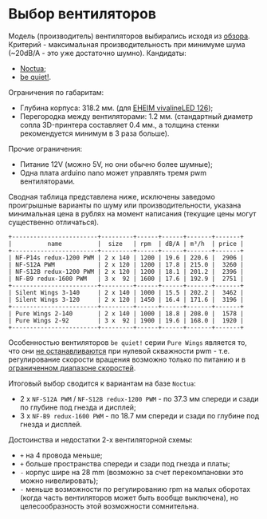 # Выбор вентиляторов

Модель (производитель) вентиляторов выбирались исходя из [обзора](https://www.overclockers.ua/cooler/arctic-bequiet-enermax-noctua-thermalright-xigmatek-zalman-120mm/all/). Критерий - максимальная производительность при минимуме шума (~20dB/A - это уже достаточно шумно). Кандидаты:

* [Noctua](https://noctua.at/en/products/fan);
* [be quiet!](https://www.bequiet.com/en/casefans).

Ограничения по габаритам:

* Глубина корпуса: 318.2 мм. (для [EHEIM vivalineLED 126](https://eheim.com/en_GB/aquatics/aquariums/aquariums-fresh-water/vivalineled/vivalineled-126));
* Перегородка между вентиляторами: 1.2 мм. (стандартный диаметр сопла 3D-принтера составляет 0.4 мм., а толщина стенки рекомендуется минимум в 3 раза больше).

Прочие ограничения:

* Питание 12V (можно 5V, но они обычно более шумные);
* Одна плата arduino nano может управлять тремя pwm вентиляторами.

Сводная таблица представлена ниже, исключены заведомо проигрышные варианты по шуму или производительности, указана минимальная цена в рублях на момент написания (текущие цены могут существенно отличаться).

```
+------------------------+---------+------+------+-------+-------+
|          name          |  size   | rpm  | dB/A | m³/h  | price |
+------------------------+---------+------+------+-------+-------+
| NF-P14s redux-1200 PWM | 2 x 140 | 1200 | 19.6 | 220.6 |  2906 |
| NF-S12A PWM            | 2 x 120 | 1200 | 17.8 | 215.0 |  3260 |
| NF-S12B redux-1200 PWM | 2 x 120 | 1200 | 18.1 | 201.2 |  2396 |
| NF-B9 redux-1600 PWM   | 3 x  92 | 1600 | 17.6 | 192.9 |  2751 |
+------------------------+---------+------+------+-------+-------+
| Silent Wings 3-140     | 2 x 140 | 1000 | 15.5 | 202.2 |  3462 |
| Silent Wings 3-120     | 2 x 120 | 1450 | 16.4 | 171.6 |  3196 |
+------------------------+---------+------+------+-------+-------+
| Pure Wings 2-140       | 2 x 140 | 1000 | 18.8 | 208.0 |  1578 |
| Pure Wings 2-92        | 3 x  92 | 1900 | 19.6 | 168.0 |  1920 |
+------------------------+---------+------+------+-------+-------+
```

Особенностью вентиляторов `be quiet!` серии `Pure Wings` является то, что они [не останавливаются](https://www.bequiet.com/ru/casefans/618) при нулевой скважности pwm - т.е. регулирование скорости вращения возможно только по питанию и в [ограниченном диапазоне скоростей](https://www.bequiet.com/ru/casefans/505).

Итоговый выбор сводится к вариантам на базе `Noctua`:

* 2 x `NF-S12A PWM` / `NF-S12B redux-1200 PWM` - по 37.3 мм спереди и сзади по глубине под гнезда и дисплей;
* 3 x `NF-B9 redux-1600 PWM` - по 18.7 мм спереди и сзади по глубине под гнезда и дисплей.

Достоинства и недостатки 2-х вентиляторной схемы:

* `+` на 4 провода меньше;
* `+` больше пространства спереди и сзади под гнезда и платы;
* `-` корпус шире на 28 mm (возможно за счет перекомпановки это можно нивелировать);
* `-` меньше возможности по регулированию rpm на малых оборотах (когда часть вентиляторов может быть вообще выключена), но целесообразность этой возможности сомнительна.
